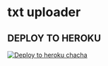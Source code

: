 # txt uploader




## DEPLOY TO HEROKU


[![Deploy to heroku chacha](https://www.herokucdn.com/deploy/button.svg)](https://dashboard.heroku.com/new?template=https://github.com/Radhakrishna321/radha_ankit669281leech)

